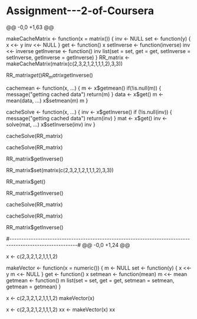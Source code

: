 # Assignment---2-of-Coursera
@@ -0,0 +1,63 @@


makeCacheMatrix <- function(x = matrix()) {
  inv <- NULL
  set <- function(y) {
    x <<- y
    inv <<- NULL
  }
  get <- function() x
  setInverse <- function(inverse) inv <<- inverse
  getInverse <- function() inv
  list(set = set,
       get = get,
       setInverse = setInverse,
       getInverse = getInverse)
}
RR_matrix <- makeCacheMatrix(matrix(c(2,3,2,1,2,1,1,1,2),3,3))

RR_matrix$get()
RR_matrix$getInverse()

cachemean <- function(x, ...) {
  m <- x$getmean()
  if(!is.null(m)) {
    message("getting cached data")
    return(m)
  }
  data <- x$get()
  m <- mean(data, ...)
  x$setmean(m)
  m
}

cacheSolve <- function(x, ...) {
  inv <- x$getInverse()
  if (!is.null(inv)) {
    message("getting cached data")
    return(inv)
  }
  mat <- x$get()
  inv <- solve(mat, ...)
  x$setInverse(inv)
  inv
}

cacheSolve(RR_matrix)

cacheSolve(RR_matrix)
  
RR_matrix$getInverse()

RR_matrix$set(matrix(c(2,3,2,1,2,1,1,1,2),3,3))

RR_matrix$get()

RR_matrix$getInverse()

cacheSolve(RR_matrix)

cacheSolve(RR_matrix)

RR_matrix$getInverse()

#----------------------------------------------------------------------------------------------------------#
@@ -0,0 +1,24 @@

x <- c(2,3,2,1,2,1,1,1,2)

makeVector <- function(x = numeric()) {
  m <- NULL
  set <- function(y) {
    x <<- y
    m <<- NULL
  }
  get <- function() x
  setmean <- function(mean) m <<- mean
  getmean <- function() m
  list(set = set, get = get,
       setmean = setmean,
       getmean = getmean)
}


x <- c(2,3,2,1,2,1,1,1,2)
makeVector(x)

x <- c(2,3,2,1,2,1,1,1,2)
xx <- makeVector(x)
xx
